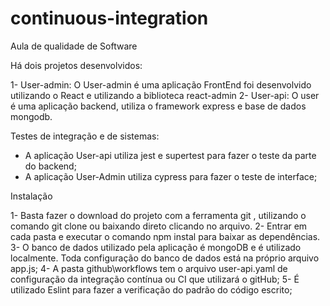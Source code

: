 # continuous-integration

Aula de qualidade de Software 


Há dois projetos desenvolvidos:

1- User-admin: O User-admin é uma aplicação FrontEnd foi desenvolvido utilizando o React e utilizando a biblioteca react-admin
2- User-api: O user é uma aplicação backend, utiliza o framework express e base de dados mongodb.

Testes de integração e de sistemas:
 - A aplicação User-api utiliza jest e supertest para fazer o teste da parte do backend;
 - A aplicação User-Admin utiliza cypress para fazer o teste de interface;

 Instalação

 1- Basta fazer o download do projeto com a ferramenta git , utilizando o comando git clone ou baixando direto clicando no arquivo.
 2- Entrar em cada pasta e executar o comando npm instal para baixar as dependências.
 3- O banco de dados utilizado pela aplicação é mongoDB e é utilizado localmente. Toda configuração do banco de dados está na próprio arquivo app.js;
 4- A pasta github\workflows tem o arquivo user-api.yaml de configuração da integração contínua ou CI que utilizará o gitHub;
 5- É utilizado Eslint para fazer a verificação do padrão do código escrito;




